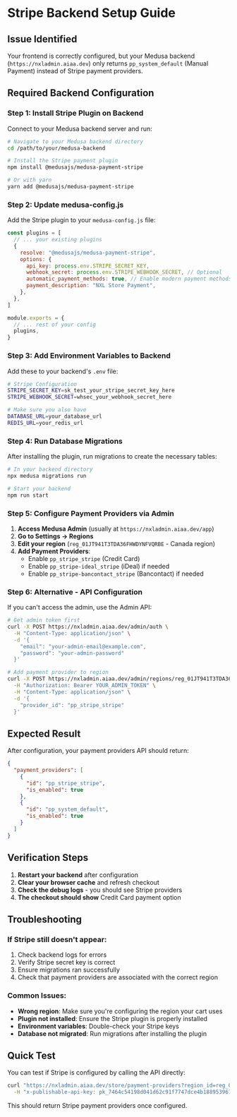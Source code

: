 # Stripe Backend Setup Guide

## Issue Identified
Your frontend is correctly configured, but your Medusa backend (`https://nxladmin.aiaa.dev`) only returns `pp_system_default` (Manual Payment) instead of Stripe payment providers.

## Required Backend Configuration

### Step 1: Install Stripe Plugin on Backend

Connect to your Medusa backend server and run:

```bash
# Navigate to your Medusa backend directory
cd /path/to/your/medusa-backend

# Install the Stripe payment plugin
npm install @medusajs/medusa-payment-stripe

# Or with yarn
yarn add @medusajs/medusa-payment-stripe
```

### Step 2: Update medusa-config.js

Add the Stripe plugin to your `medusa-config.js` file:

```javascript
const plugins = [
  // ... your existing plugins
  {
    resolve: "@medusajs/medusa-payment-stripe",
    options: {
      api_key: process.env.STRIPE_SECRET_KEY,
      webhook_secret: process.env.STRIPE_WEBHOOK_SECRET, // Optional
      automatic_payment_methods: true, // Enable modern payment methods
      payment_description: "NXL Store Payment",
    },
  },
]

module.exports = {
  // ... rest of your config
  plugins,
}
```

### Step 3: Add Environment Variables to Backend

Add these to your backend's `.env` file:

```bash
# Stripe Configuration
STRIPE_SECRET_KEY=sk_test_your_stripe_secret_key_here
STRIPE_WEBHOOK_SECRET=whsec_your_webhook_secret_here

# Make sure you also have
DATABASE_URL=your_database_url
REDIS_URL=your_redis_url
```

### Step 4: Run Database Migrations

After installing the plugin, run migrations to create the necessary tables:

```bash
# In your backend directory
npx medusa migrations run

# Start your backend
npm run start
```

### Step 5: Configure Payment Providers via Admin

1. **Access Medusa Admin** (usually at `https://nxladmin.aiaa.dev/app`)
2. **Go to Settings → Regions**
3. **Edit your region** (`reg_01JT941T3TDA36FHWDYNFVQRBE` - Canada region)
4. **Add Payment Providers**:
   - Enable `pp_stripe_stripe` (Credit Card)
   - Enable `pp_stripe-ideal_stripe` (iDeal) if needed
   - Enable `pp_stripe-bancontact_stripe` (Bancontact) if needed

### Step 6: Alternative - API Configuration

If you can't access the admin, use the Admin API:

```bash
# Get admin token first
curl -X POST https://nxladmin.aiaa.dev/admin/auth \
  -H "Content-Type: application/json" \
  -d '{
    "email": "your-admin-email@example.com",
    "password": "your-admin-password"
  }'

# Add payment provider to region
curl -X POST https://nxladmin.aiaa.dev/admin/regions/reg_01JT941T3TDA36FHWDYNFVQRBE/payment-providers \
  -H "Authorization: Bearer YOUR_ADMIN_TOKEN" \
  -H "Content-Type: application/json" \
  -d '{
    "provider_id": "pp_stripe_stripe"
  }'
```

## Expected Result

After configuration, your payment providers API should return:

```json
{
  "payment_providers": [
    {
      "id": "pp_stripe_stripe",
      "is_enabled": true
    },
    {
      "id": "pp_system_default", 
      "is_enabled": true
    }
  ]
}
```

## Verification Steps

1. **Restart your backend** after configuration
2. **Clear your browser cache** and refresh checkout
3. **Check the debug logs** - you should see Stripe providers
4. **The checkout should show** Credit Card payment option

## Troubleshooting

### If Stripe still doesn't appear:
1. Check backend logs for errors
2. Verify Stripe secret key is correct
3. Ensure migrations ran successfully
4. Check that payment providers are associated with the correct region

### Common Issues:
- **Wrong region**: Make sure you're configuring the region your cart uses
- **Plugin not installed**: Ensure the Stripe plugin is properly installed
- **Environment variables**: Double-check your Stripe keys
- **Database not migrated**: Run migrations after installing the plugin

## Quick Test

You can test if Stripe is configured by calling the API directly:

```bash
curl "https://nxladmin.aiaa.dev/store/payment-providers?region_id=reg_01JT941T3TDA36FHWDYNFVQRBE" \
  -H "x-publishable-api-key: pk_7464c54198d041d62c91f7747dce4b188953961ba333b2b416a3bb1d0c515a94"
```

This should return Stripe payment providers once configured. 